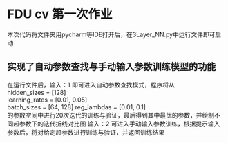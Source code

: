 # FDU cv 第一次作业
本次代码将文件夹用pycharm等IDE打开后，在3Layer_NN.py中运行文件即可启动 
## 实现了自动参数查找与手动输入参数训练模型的功能  
在运行文件后，输入：1 即可进入自动参数查找模式，程序将从      
    hidden_sizes = [128]   
    learning_rates = [0.01, 0.05]   
    batch_sizes = [64, 128] 
    reg_lambdas = [0.01, 0.1]  
    的参数空间中进行20次迭代的训练与验证，最后得到其中最优的参数，并绘制不同超参数下的迭代折线对比图 
输入：2 可进入手动输入参数训练，根据提示输入参数后，将对给定超参数进行训练与验证，并返回训练结果 
